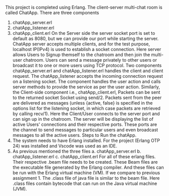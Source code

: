 This project is completed using Erlang. The client-server multi-chat room is called ChatApp. There are three components
1. chatApp_server.erl
2. chatApp_listener.erl
3. chatApp_client.erl
On the Server side the server socket port is set to default as 8080, but we can provide our port while starting the server. ChatApp server accepts multiple clients, and for the test purpose, localhost IP(IPv4) is used to establish a socket connection. Here server allows Users to Signup themself to the chatroom and then join the multi-user chatroom. Users can send a message privately to other users or broadcast it to one or more users using TCP protocol. Two components chatApp_server.erl and chatApp_listener.erl handles the client and client request. The chatApp_listener accepts the incoming connection request on a listening socket. The component handles the user action and calls server methods to provide the service as per the user action.
Similarly, the Client-side component i.e., chatApp_client.erl, Packets can be sent to the returned socket Socket using send/2. Packets sent from the peer are delivered as messages (unless {active, false} is specified in the options list for the listening socket, in which case packets are retrieved by calling recv/1).
Here the Client/User connects to the server port and can sign up in the chatroom. The server will be displaying the list of active Users' connections and their respective ports. These ports are the channel to send messages to particular users and even broadcast messages to all the active users.
Steps to Run the chatApp.
1. The system needs to have Erlang installed. For the project (Erlang OTP 24) was installed and Vscode was used as an IDE.
2. As previous mentioned the three files
a. chatApp_server.erl
b. chatApp_listener.erl
c. chatApp_client.erl
For all of these erlang files. Their respective .beam file needs to be created. These Beam files are the executable file generated by the Erlang compiler. And these files can be run with the Erlang virtual machine (VM).
If we compare to previous assignment 1. The .class file of java file is similar to the beam file. Here .class files contain bytecode that can run on the Java virtual machine (JVM).
